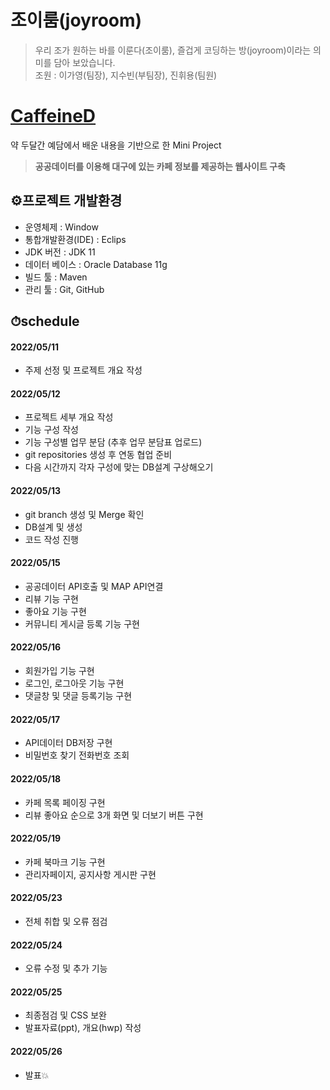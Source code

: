 # 조이룸(joyroom)
> 우리 조가 원하는 바를 이룬다(조이룸), 즐겁게 코딩하는 방(joyroom)이라는 의미를 담아 보았습니다.<br/>
> 조원 : 이가영(팀장), 지수빈(부팀장), 진휘용(팀원)

# [CaffeineD](http://daeguoracle.com/BBS/msView.php?tId=portfolio&boIdx=158&field=&search=)
약 두달간 예담에서 배운 내용을 기반으로 한 Mini Project
> **공공데이터를 이용해 대구에 있는 카페 정보를 제공하는 웹사이트 구축**

## ⚙프로젝트 개발환경
+ 운영체제 : Window
+ 통합개발환경(IDE) : Eclips
+ JDK 버전 : JDK 11
+ 데이터 베이스 : Oracle Database 11g
+ 빌드 툴 : Maven
+ 관리 툴 : Git, GitHub

## ⏱schedule
#### 2022/05/11
+ 주제 선정 및 프로젝트 개요 작성
#### 2022/05/12
+ 프로젝트 세부 개요 작성
+ 기능 구성 작성
+ 기능 구성별 업무 분담 (추후 업무 분담표 업로드)
+ git repositories 생성 후 연동 협업 준비
+ 다음 시간까지 각자 구성에 맞는 DB설계 구상해오기
#### 2022/05/13
+ git branch 생성 및 Merge 확인
+ DB설계 및 생성
+ 코드 작성 진행
#### 2022/05/15
+ 공공데이터 API호출 및 MAP API연결
+ 리뷰 기능 구현
+ 좋아요 기능 구현
+ 커뮤니티 게시글 등록 기능 구현
#### 2022/05/16
+ 회원가입 기능 구현
+ 로그인, 로그아웃 기능 구현
+ 댓글창 및 댓글 등록기능 구현
#### 2022/05/17
+ API데이터 DB저장 구현
+ 비밀번호 찾기 전화번호 조회
#### 2022/05/18
+ 카페 목록 페이징 구현
+ 리뷰 좋아요 순으로 3개 화면 및 더보기 버튼 구현
#### 2022/05/19
+ 카페 북마크 기능 구현
+ 관리자페이지, 공지사항 게시판 구현
#### 2022/05/23
+ 전체 취합 및 오류 점검
#### 2022/05/24
+ 오류 수정 및 추가 기능
#### 2022/05/25
+ 최종점검 및 CSS 보완
+ 발표자료(ppt), 개요(hwp) 작성
#### 2022/05/26
+ 발표💥
